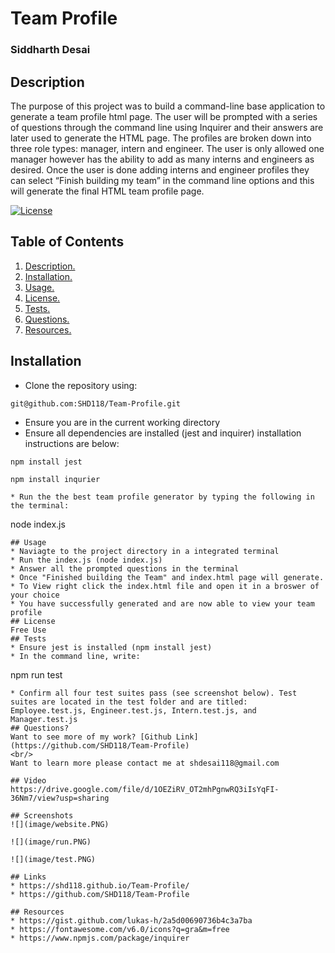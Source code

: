 # Team Profile
### Siddharth Desai
## Description
The purpose of this project was to build a command-line base application to generate a team profile html page. The user will be prompted with a series of questions through the command line using Inquirer and their answers are later used to generate the HTML page. The profiles are broken down into three role types: manager, intern and engineer. The user is only allowed one manager however has the ability to add as many interns and engineers as desired. Once the user is done adding interns and engineer profiles they can select “Finish building my team” in the command line options and this will generate the final HTML team profile page.
<br/>

[![License](https://img.shields.io/badge/License-BSD_2--Clause-orange.svg)](https://opensource.org/licenses/BSD-2-Clause)
## Table of Contents
1. [ Description. ](#description)
2. [ Installation. ](#installation)
3. [ Usage. ](#usage)
4. [ License. ](#license)
6. [ Tests. ](#tests)
7. [ Questions. ](#questions)
7. [ Resources. ](#resources)
## Installation
* Clone the repository using:
```
git@github.com:SHD118/Team-Profile.git
```
* Ensure you are in the current working directory
* Ensure all dependencies are installed (jest and inquirer) installation instructions are below:
```
npm install jest

npm install inqurier
```
```
* Run the the best team profile generator by typing the following in the terminal:
```
node index.js
```
## Usage
* Naviagte to the project directory in a integrated terminal
* Run the index.js (node index.js)
* Answer all the prompted questions in the terminal 
* Once "Finished building the Team" and index.html page will generate.
* To View right click the index.html file and open it in a broswer of your choice
* You have successfully generated and are now able to view your team profile
## License
Free Use
## Tests
* Ensure jest is installed (npm install jest)
* In the command line, write:
```
npm run test
```
* Confirm all four test suites pass (see screenshot below). Test suites are located in the test folder and are titled: Employee.test.js, Engineer.test.js, Intern.test.js, and Manager.test.js
## Questions?
Want to see more of my work? [Github Link](https://github.com/SHD118/Team-Profile)
<br/>
Want to learn more please contact me at shdesai118@gmail.com

## Video
https://drive.google.com/file/d/1OEZiRV_OT2mhPgnwRQ3iIsYqFI-36Nm7/view?usp=sharing

## Screenshots
![](image/website.PNG)

![](image/run.PNG)

![](image/test.PNG)

## Links
* https://shd118.github.io/Team-Profile/
* https://github.com/SHD118/Team-Profile

## Resources
* https://gist.github.com/lukas-h/2a5d00690736b4c3a7ba
* https://fontawesome.com/v6.0/icons?q=gra&m=free
* https://www.npmjs.com/package/inquirer

